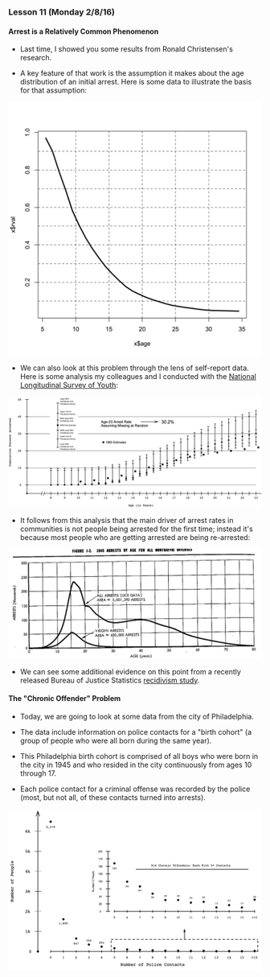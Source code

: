 ### Lesson 11 (Monday 2/8/16)

#### Arrest is a Relatively Common Phenomenon

* Last time, I showed you some results from Ronald Christensen's research.

* A key feature of that work is the assumption it makes about the 
age distribution of an initial arrest. Here is some data to illustrate
the basis for that assumption:

<p align="center">
<img src="/gfiles/vt.png" width="550px">
</p>

* We can also look at this problem through the lens of self-report data.
Here is some analysis my colleagues and I conducted with the [National
Longitudinal Survey of Youth](http://www.bls.gov/nls/):

<p align="center">
<img src="/gfiles/cpa.png" width="700px">
</p>

* It follows from this analysis that the main driver of arrest rates
in communities is not people being arrested for the first time; instead
it's because most people who are getting arrested are being re-arrested:

<p align="center">
<img src="/gfiles/age-curve.png" width="700px">
</p>

* We can see some additional evidence on this point from a recently 
released Bureau of Justice Statistics [recidivism study](http://www.bjs.gov/content/pub/pdf/rprts05p0510.pdf).

#### The "Chronic Offender" Problem

* Today, we are going to look at some data from the city of Philadelphia.

* The data include information on police contacts for a "birth cohort"
(a group of people who were all born during the same year).

* This Philadelphia birth cohort is comprised of all boys who were born
in the city in 1945 and who resided in the city continuously from ages
10 through 17.

* Each police contact for a criminal offense was recorded by the police
(most, but not all, of these contacts turned into arrests).

<p align="center">
<img src="/gfiles/phil45.png" width="700px">
</p>
